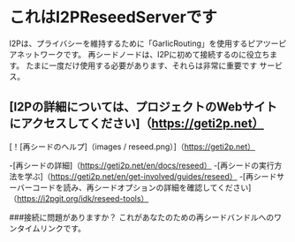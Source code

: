 これはI2PReseedServerです
============================

I2Pは、プライバシーを維持するために「GarlicRouting」を使用するピアツーピアネットワークです。
再シードノードは、I2Pに初めて接続するのに役立ちます。
たまに一度だけ使用する必要があります、それらは非常に重要です
サービス。

[I2Pの詳細については、プロジェクトのWebサイトにアクセスしてください]（https://geti2p.net）
------------------------------------------------------------------------

[！[再シードのヘルプ]（images / reseed.png）]（https://geti2p.net）

  -[再シードの詳細]（https://geti2p.net/en/docs/reseed）
  -[再シードの実行方法を学ぶ]（https://geti2p.net/en/get-involved/guides/reseed）
  -[再シードサーバーコードを読み、再シードオプションの詳細を確認してください]（https://i2pgit.org/idk/reseed-tools）

###接続に問題がありますか？ これがあなたのための再シードバンドルへのワンタイムリンクです。
